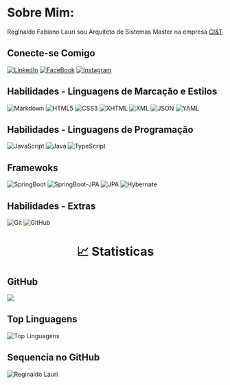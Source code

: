 # Sobre Mim:
Reginaldo Fabiano Lauri sou Arquiteto de Sistemas Master na empresa [CI&T](https://ciandt.com/br/pt-br/?utm_source=google&utm_medium=cpc&utm_campaign=search_nyse&utm_source=google&utm_medium=paidsearch&utm_campaign=branding&utm_content=branding&gad_source=1&gclid=CjwKCAjw7s20BhBFEiwABVIMrbU3gPOHnEQd9I-YHYvpYZDNeKliOXXbNRxaEI_TSe-C49YNtp5dzxoCrncQAvD_BwE)

## Conecte-se Comigo

[![LinkedIn](https://img.shields.io/badge/LinkedIn-0A66C2?style=for-the-badge&logo=linkedin&logoColor=FFF)](https://www.linkedin.com/in/reginaldo-lauri-48bab031/) 
[![FaceBook](https://img.shields.io/badge/FaceBook-0866FF?style=for-the-badge&logo=facebook&logoColor=FFF)](https://www.facebook.com/reginaldolauri?_rdc=2&_rdr/)
[![Instagram](https://img.shields.io/badge/Instagram-CD1DAE?style=for-the-badge&logo=instagram&logoColor=FFF)](https://www.instagram.com/reginaldolauri/)

## Habilidades - Linguagens de Marcação e Estilos

![Markdown](https://img.shields.io/badge/Markdown-75CCCC?style=for-the-badge&logo=markdown&logoColor=FFF)
![HTML5](https://img.shields.io/badge/HTML5-DD4B24?style=for-the-badge&logo=html5&logoColor=FFF)
![CSS3](https://img.shields.io/badge/CSS3-2862E9?style=for-the-badge&logo=css3&logoColor=FFF)
![XHTML](https://img.shields.io/badge/xhtml-000?style=for-the-badge&logo=xhtml&logoColor=FFF)
![XML](https://img.shields.io/badge/xml-F7AB1E?style=for-the-badge&logo=xml&logoColor=FFF)
![JSON](https://img.shields.io/badge/JSON-DDE4EB?style=for-the-badge&logo=json&logoColor=FFF)
![YAML](https://img.shields.io/badge/YAML-FFF?style=for-the-badge&logo=yaml&logoColor=000)

## Habilidades - Linguagens de Programação

![JavaScript](https://img.shields.io/badge/JavaScript-CCB029?style=for-the-badge&logo=javascript&logoColor=FFF)
![Java](https://img.shields.io/badge/Java-286CB1?style=for-the-badge&logo=java&logoColor=FFF)
![TypeScript](https://img.shields.io/badge/TypeScript-2F74C0?style=for-the-badge&logo=typescript&logoColor=FFF)

## Framewoks
![SpringBoot](https://img.shields.io/badge/SpringBoot-6AAD3D?style=for-the-badge&logo=springboot&logoColor=FFF)
![SpringBoot-JPA](https://img.shields.io/badge/SpringBoot-6AAD3D?style=for-the-badge&logo=springbootjpa&logoColor=FFF)
![JPA](https://img.shields.io/badge/jpa-000?style=for-the-badge&logo=jpa&logoColor=FFF)
![Hybernate](https://img.shields.io/badge/hybernate-B6A978?style=for-the-badge&logo=hybernate&logoColor=FFF)

## Habilidades - Extras

![Git](https://img.shields.io/badge/git-E84E31?style=for-the-badge&logo=git&logoColor=FFF)
![GitHub](https://img.shields.io/badge/GitHub-000?style=for-the-badge&logo=GitHub&logoColor=FFF)

<h1 align="center">
  📈 Statisticas
</h1>
<h2>
  GitHub
</h2>
<img src="https://github-readme-stats.vercel.app/api?username=reginaldolauri&theme=dark&show_icons=true" />
<h2>
  Top Linguagens
</h2>
<img src="https://github-readme-stats.vercel.app/api/top-langs/?username=reginaldolauri&theme=dark&layout=compact&locale=pt-br" alt="Top Linguagens">

<h2>Sequencia no GitHub</h2>
  <img
    src="https://github-readme-streak-stats.herokuapp.com/?user=reginaldolauri&theme=dark&locale=pt-br" alt="Reginaldo Lauri" />

